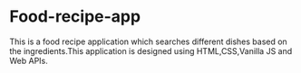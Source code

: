 # Food-recipe-app
This is a food recipe application which searches different dishes based on the ingredients.This application is designed using HTML,CSS,Vanilla JS and Web APIs.
